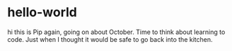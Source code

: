 # hello-world
hi this is Pip again, going on about October.  Time to think about learning to code.
Just when I thought it would be safe to go back into the kitchen.
